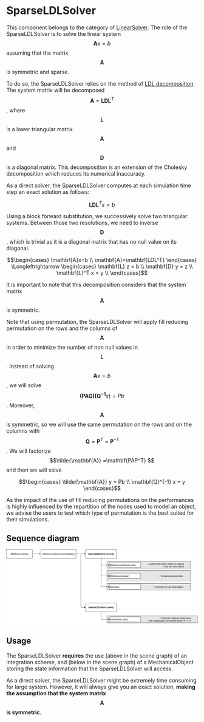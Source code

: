 SparseLDLSolver
===============

This component belongs to the category of [LinearSolver](../../../simulation-principles/system-resolution/linear-solver/). The role of the SparseLDLSolver is to solve the linear system $$\mathbf{A}x=b$$ assuming that the matrix $$\mathbf{A}$$ is symmetric and sparse.


To do so, the SparseLDLSolver relies on the method of [LDL decomposition](https://en.wikipedia.org/wiki/Cholesky_decomposition#LDL_decomposition_2). The system matrix will be decomposed $$\mathbf{A}=\mathbf{L}\mathbf{D}\mathbf{L}^T$$, where $$\mathbf{L}$$ is a lower triangular matrix $$\mathbf{A}$$ and $$\mathbf{D}$$ is a diagonal matrix. This decomposition is an extension of the Cholesky decomposition which reduces its numerical inaccuracy.

As a direct solver, the SparseLDLSolver computes at each simulation time step an exact solution as follows:

$$\mathbf{L}\mathbf{D}\mathbf{L}^Tx=b$$

Using a block forward substitution, we successively solve two triangular systems. Between those two resolutions, we need to inverse $$\mathbf{D}$$, which is trivial as it is a diagonal matrix that has no null value on its diagonal.

$$\begin{cases}
\mathbf{A}x=b \\
\mathbf{A}=\mathbf{LDL^T}
\end{cases}
\Longleftrightarrow 
\begin{cases}
 \mathbf{L} z = b \\
 \mathbf{D} y = z \\
 \mathbf{L}^T x = y \\
 \end{cases}$$

It is important to note that this decomposition considers that the system matrix $$\mathbf{A}$$ is symmetric.

Note that using permutation, the SparseLDLSolver will apply fill reducing permutation on the rows and the columns of $$\mathbf{A}$$ in order to minimize the number of non null values in $$\mathbf{L}$$ . Instead of solving $$\mathbf{A}x=b$$, we will solve $$\mathbf{(PAQ) (Q^{-1}}x) = Pb$$. Moreover, $$\mathbf{A}$$ is symmetric, so we will use the same permutation on the rows and on the columns with $$\mathbf{Q}=\mathbf{P}^T=\mathbf{P}^{-1}$$. We will factorize $$\tilde{\mathbf{A}} =\mathbf{PAP^T} $$ and then we will solve

$$\begin{cases} 
\tilde{\mathbf{A}} y = Pb \\
\mathbf{Q}^{-1} x = y
 \end{cases}$$

As the impact of the use of fill reducing permutations on the performances is highly influenced by the repartition of the nodes used to model an object, we advise the users to test which type of permutation is the best suited for their simulations.



Sequence diagram
----------------

<a href="https://github.com/sofa-framework/doc/blob/master/images/linearsolver/SparseLDLSolver.png?raw=true"><img src="https://github.com/sofa-framework/doc/blob/master/images/linearsolver/SparseLDLSolver.png?raw=true" title="Flow diagram for the SparseLDLSolver"/></a>


Usage
-----

The SparseLDLSolver **requires** the use (above in the scene graph) of an integration scheme, and (below in the scene graph) of a MechanicalObject storing the state information that the SparseLDLSolver will access.

As a direct solver, the SparseLDLSolver might be extremely time consuming for large system. However, it will always give you an exact solution, **making the assumption that the system matrix $$\mathbf{A}$$ is symmetric**.


